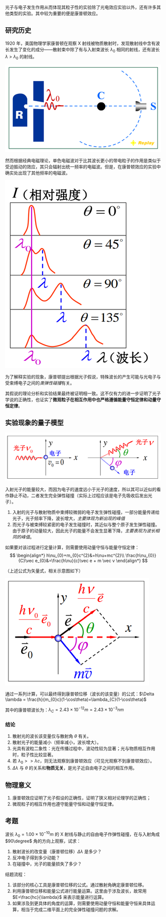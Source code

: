 光子与电子发生作用从而体现其粒子性的实验除了光电效应实验以外，还有许多其他类型的实验。其中较为重要的便是康普顿效应。

## 研究历史

1920 年，美国物理学家康普顿在观察 X 射线被物质散射时，发现散射线中含有波长发生了变化的成分——散射束中除了有与入射束波长 $\lambda_{0}$ 相同的射线，还有波长 $\lambda$ > $\lambda_0$ 的射线。

![300](Resource/0b939ca4bf47b6e468c3ca5b16b86d49.png)

然而根据经典电磁理论，单色电磁波对于比其波长更小的带电粒子的作用是类似于受迫振动的效应，其只会辐射出统一频率的电磁波。但是，在康普顿效应的实验中确实处出现了其他频率的电磁波。

![200](Resource/65a072835064b6ca86885452ef90f1ab.png)

为了解释实验的现象，康普顿提出根据光子假说，特殊波长的产生可能与光电子与受束缚电子之间的*类弹性碰撞*有关。

其假说的理论分析和实验结果最终被证明相一致。这不仅有力的进一步证明了光子学说的正确性，也证实了**微观粒子在相互作用中也严格遵循能量守恒定律和动量守恒定律**。

## 实验现象的量子模型

![500](Resource/d3e3f72db949e0a332094655b06b7ee4.png)

入射光子的能量较大，而因为电子的速度远小于光子的速度，所以其可以近似的看作静止不动，二者发生完全弹性碰撞（实际上过程应该是电子先吸收后发出光子）。

1. 入射的光子与散射物质中束缚较微弱的电子发生弹性碰撞，一部分能量传递给光子，光子频率下降，波长增大，*主要体现为新出现的峰值*
2. 而光子与被束缚较紧密的电子发生碰撞时，其近似与整个原子发生弹性碰撞。由于原子的动量较大，因此光子的能量不会发生显著下降，*主要表现为波长相同的峰值*。

如果要对该过程进行定量计算，则需要使用动量守恒与能量守恒定律：
$$
\begin{align*}
h\nu_{0}+m_{0}c^{2}&=h\nu+mc^{2}\\
\frac{h\nu_{0}}{C}\vec e_{0}&=\frac{h\nu}{c}\vec e + m \vec v
\end{align*}
$$

（上述公式为矢量式，相关示意图如下）

![300](Resource/cf3324863a139429087e7f8c860c17ca.png)

通过一系列计算，可以最终得到康普顿位移（波长的该变量）的公式：$\Delta \lambda = \frac{h}{m_{0}c}(1-\cos\theta)=\lambda_{C}(1-\cos\theta)$

其中的康普顿波长为：$\lambda_{C}=2.43\times 10^{-12}m=2.43\times 10^{-3}nm$

### 结论

1. 散射光的波长该变量仅与散射角 $\theta$ 有关。
2. 散射光子的能量减小（频率减小，波长增大）。
3. 光具有波粒二象性：光在传播过程中，波动性较为显著；光与物质相互作用时，粒子性比较显著。
4. 若 $\lambda_{0}>>\lambda c$，则无法观察到康普顿效应（可见光观察不到康普顿效应）。
5. $\Delta \lambda$ 与 $\theta$ 的关系和**物质无关**，是光子近自由电子之间的相互作用。

## 物理意义

1. 康普顿效应证明了光子假设的正确性，证明了狭义相对论理学的正确性；
2. 微观粒子的相互作用也遵守能量守恒和动量守恒定律。

## 考题

波长 $\lambda_{0}=1.00\times 10^{-10}m$ 的 X 射线与静止的自由电子作弹性碰撞，在与入射角成 $90\degree$ 角的方向上观察，试求：

1. 散射波长的改变量（康普顿位移）$\Delta \lambda$ 是多少？
2. 反冲电子得到多少动能？
3. 在碰撞中，光子的能量损失了多少？

结题流程：
1. 该部分的核心工具是康普顿位移的公式。通过散射角确定康普顿位移。
2. 利用康普顿位移和能量公式进行能量运算。这里由于涉及波长，故常用 $E=\frac{hc}{\lambda}$ 来表示能量进行运算。
3. 如果涉及到更具体的角度的运算，则需要使用动量守恒和能量守恒来具体运算，相当于完成二维平面上的完全弹性碰撞问题的求解。
